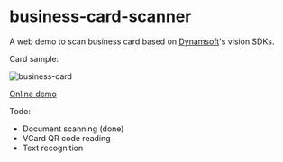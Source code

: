 # business-card-scanner

A web demo to scan business card based on [Dynamsoft](https://www.dynamsoft.com/)'s vision SDKs.

Card sample:

![business-card](https://github.com/user-attachments/assets/29a0b336-c70c-46ea-963e-46d8d24b01b5)


[Online demo](https://tony-xlh.github.io/business-card-scanner/)

Todo:

* Document scanning (done)
* VCard QR code reading
* Text recognition


